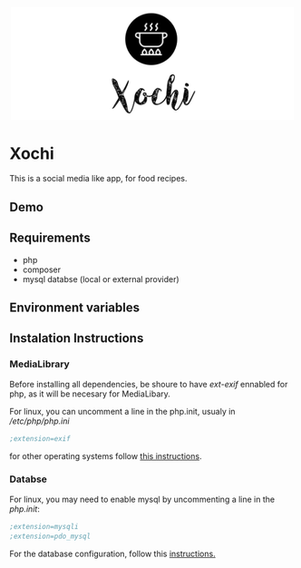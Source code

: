 <p align="center"><img src="logo.png" width="500" alt="Xochi Logo"></p>

# Xochi

This is a social media like app, for food recipes.

## Demo

## Requirements

 * php
 * composer
 * mysql databse (local or external provider)

## Environment variables

## Instalation Instructions

### MediaLibrary

Before installing all dependencies, be shoure to have *ext-exif* ennabled for php, as it will be necesary for MediaLibary.

For linux, you can uncomment a line in the php.init, usualy in */etc/php/php.ini*
```ini
;extension=exif
```

for other operating systems follow [this instructions](https://serverfault.com/questions/958910/install-and-enable-exif).


### Databse

For linux, you may need to enable mysql by uncommenting a line in the *php.init*:

```ini
;extension=mysqli
;extension=pdo_mysql
```

For the database configuration, follow this [instructions.](docs/database.md)



